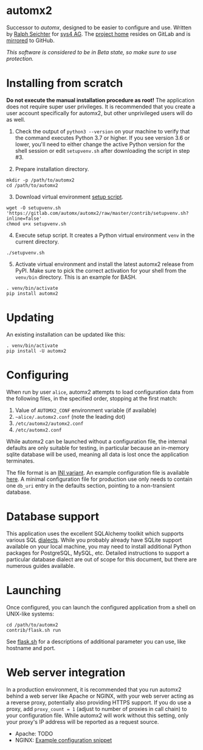 # automx2

Successor to _automx_, designed to be easier to configure and use.
Written by [Ralph Seichter](https://gitlab.com/rseichter) for [sys4 AG](https://sys4.de/).
The [project home](https://gitlab.com/automx/automx2) resides on GitLab and is
[mirrored](https://github.com/rseichter/automx2) to GitHub.

_This software is considered to be in Beta state, so make sure to use protection._

# Installing from scratch

**Do not execute the manual installation procedure as root!** The application does not require super user
privileges. It is recommended that you create a user account specifically for automx2, but other unprivileged users
will do as well.

1. Check the output of `python3 --version` on your machine to verify that the command executes Python 3.7 or higher.
If you see version 3.6 or lower, you'll need to either change the active Python version for the shell session or edit
`setupvenv.sh` after downloading the script in step #3.

2. Prepare installation directory.
```shell
mkdir -p /path/to/automx2
cd /path/to/automx2
```

3. Download virtual environment [setup script](contrib/setupvenv.sh).
```shell
wget -O setupvenv.sh 'https://gitlab.com/automx/automx2/raw/master/contrib/setupvenv.sh?inline=false'
chmod u+x setupvenv.sh
```

4. Execute setup script. It creates a Python virtual environment `venv` in the current directory.
```shell
./setupvenv.sh
```

5. Activate virtual environment and install the latest automx2 release from PyPI. Make sure to pick the correct
activation for your shell from the `venv/bin` directory. This is an example for BASH.
```shell
. venv/bin/activate
pip install automx2
```

# Updating

An existing installation can be updated like this:
```shell
. venv/bin/activate
pip install -U automx2
```

# Configuring

When run by user `alice`, automx2 attempts to load configuration data from the following files, in the specified order,
stopping at the first match:

1. Value of `AUTOMX2_CONF` environment variable (if available)
2. `~alice/.automx2.conf` (note the leading dot)
2. `/etc/automx2/automx2.conf`
2. `/etc/automx2.conf`

While automx2 can be launched without a configuration file, the internal defaults are only suitable for testing, in
particular because an in-memory sqlite database will be used, meaning all data is lost once the application terminates.

The file format is an [INI variant](https://docs.python.org/3.7/library/configparser.html#supported-ini-file-structure).
An example configuration file is available [here](contrib/automx2-sample.conf). A minimal configuration file for
production use only needs to contain one `db_uri` entry in the defaults section, pointing to a non-transient database.

# Database support

This application uses the excellent SQLAlchemy toolkit which supports various SQL
[dialects](https://docs.sqlalchemy.org/dialects/). While you probably already have SQLite support available on your
local machine, you may need to install additional Python packages for PostgreSQL, MySQL, etc. Detailed instructions
to support a particular database dialect are out of scope for this document, but there are numerous guides available.

# Launching

Once configured, you can launch the configured application from a shell on UNIX-like systems:

```shell
cd /path/to/automx2
contrib/flask.sh run
```

See [flask.sh](contrib/flask.sh) for a descriptions of additional parameter you can use, like hostname and port.

# Web server integration

In a production environment, it is recommended that you run automx2 behind a web server like Apache or NGINX, with
your web server acting as a reverse proxy, potentially also providing HTTPS support. If you do use a proxy, add
`proxy_count = 1` (adjust to number of proxies in call chain) to your configuration file. While automx2 will work
without this setting, only your proxy's IP address will be reported as a request source.

* Apache: TODO
* NGINX: [Example configuration snippet](contrib/nginx-sample.conf)
